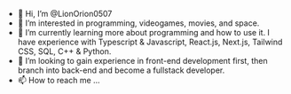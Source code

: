 - 👋 Hi, I’m @LionOrion0507
- 👀 I’m interested in programming, videogames, movies, and space.
- 🌱 I’m currently learning more about programming and how to use it. I have experience with Typescript & Javascript, React.js, Next.js, Tailwind CSS, SQL, C++ & Python.
- 💞️ I’m looking to gain experience in front-end development first, then branch into back-end and become a fullstack developer.
- 📫 How to reach me ...

<!---
LionOrion0507/LionOrion0507 is a ✨ special ✨ repository because its `README.md` (this file) appears on your GitHub profile.
You can click the Preview link to take a look at your changes.
--->
